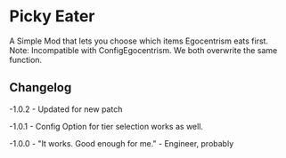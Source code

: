 # Picky Eater

A Simple Mod that lets you choose which items Egocentrism eats first.
Note: Incompatible with ConfigEgocentrism. We both overwrite the same function.

## Changelog
-1.0.2 - Updated for new patch

-1.0.1 - Config Option for tier selection works as well.

-1.0.0 - "It works. Good enough for me." - Engineer, probably
